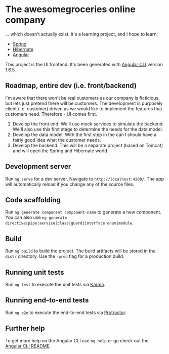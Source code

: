 # The awesomegroceries online company

... which doesn't actually exist. It's a learning project, and I hope to learn:

  * [Spring](https://spring.io)
  * [Hibernate](http://hibernate.org)
  * [Angular](https://angular.io)

This project is the UI frontend. It's been generated with [Angular CLI](https://github.com/angular/angular-cli) version 1.6.5.

## Roadmap, entire dev (i.e. front/backend)

I'm aware that there won't be real customers as our company is ficticious, but lets just pretend there will be customers. The development is purposely client (i.e. customer) driven as we would like to implement the features that customers need. Therefore - UI comes first.

1. Develop the front end. We'll use mock services to simulate the backend. We'll also use this first stage to determine the needs for the data model.
2. Develop the data model. With the first step in the can I should have a fairly good idea what the customer needs.
3. Develop the backend. This will be a separate project (based on Tomcat) and will open the Spring and Hibernate world.

## Development server

Run `ng serve` for a dev server. Navigate to `http://localhost:4200/`. The app will automatically reload if you change any of the source files.

## Code scaffolding

Run `ng generate component component-name` to generate a new component. You can also use `ng generate directive|pipe|service|class|guard|interface|enum|module`.

## Build

Run `ng build` to build the project. The build artifacts will be stored in the `dist/` directory. Use the `-prod` flag for a production build.

## Running unit tests

Run `ng test` to execute the unit tests via [Karma](https://karma-runner.github.io).

## Running end-to-end tests

Run `ng e2e` to execute the end-to-end tests via [Protractor](http://www.protractortest.org/).

## Further help

To get more help on the Angular CLI use `ng help` or go check out the [Angular CLI README](https://github.com/angular/angular-cli/blob/master/README.md).
